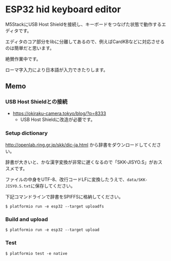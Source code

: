 # ESP32 hid keyboard editor

M5StackにUSB Host Shieldを接続し、キーボードをつなげた状態で動作するエディタです。

エディタのコア部分をlibに分離してあるので、例えばCardKBなどに対応させるのは簡単だと思います。


絶賛作業中です。

ローマ字入力により日本語が入力できたりします。

## Memo

### USB Host Shieldとの接続

- https://okiraku-camera.tokyo/blog/?p=8333
  - USB Host Shieldに改造が必要です。


### Setup dictionary

http://openlab.ring.gr.jp/skk/dic-ja.html から辞書をダウンロードしてください。

辞書が大きいと、かな漢字変換が非常に遅くなるので「SKK-JISYO.S」がおススメです。

ファイルの中身をUTF-8、改行コードLFに変換したうえで、`data/SKK-JISYO.S.txt`に保存してください。

下記コマンドラインで辞書をSPIFFSに格納してください。

```
$ platformio run -e esp32 --target uploadfs
```

### Build and upload

```
$ platformio run -e esp32 --target upload
```

### Test

```
$ platformio test -e native
```
